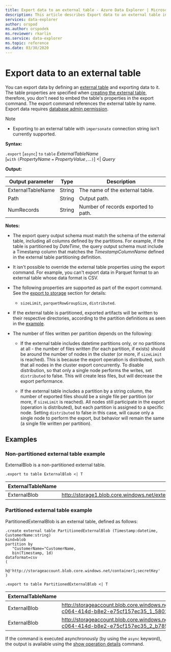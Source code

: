 ```yaml
---
title: Export data to an external table - Azure Data Explorer | Microsoft Docs
description: This article describes Export data to an external table in Azure Data Explorer.
services: data-explorer
author: orspod
ms.author: orspodek
ms.reviewer: rkarlin
ms.service: data-explorer
ms.topic: reference
ms.date: 03/30/2020
---
```

# Export data to an external table

You can export data by defining an [external table](../externaltables.md) and exporting data to it.
 The table properties are specified when [creating the external table](../externaltables.md#create-or-alter-external-table), 
 therefore, you don't need to embed the table's properties in the export command. 
 The export command references the external table by name.
  Export data requires [database admin permission](../access-control/role-based-authorization.md).

> [!NOTE] 
> * Exporting to an external table with `impersonate` connection string isn't currently supported.

**Syntax:**

`.export` [`async`] `to` `table` *ExternalTableName* <br>
[`with` `(`*PropertyName* `=` *PropertyValue*`,`...`)`] <| *Query*

**Output:**

|Output parameter |Type |Description
|---|---|---
|ExternalTableName  |String |The name of the external table.
|Path|String|Output path.
|NumRecords|String| Number of records exported to path.

**Notes:**
* The export query output schema must match the schema of the external table, including all 
columns defined by the partitions. For example, if the table is partitioned by *DateTime*, 
the query output schema must include a Timestamp column that matches the *TimestampColumnName* 
defined in the external table partitioning definition.

* It isn't possible to override the external table properties using the export command.
 For example, you can't export data in Parquet format to an external table whose data format is CSV.

* The following properties are supported as part of the export command. See the [export to storage](export-data-to-storage.md) section for details: 
   * `sizeLimit`, `parquetRowGroupSize`, `distributed`.

* If the external table is partitioned, exported artifacts will be written to their respective directories, according to the partition definitions as seen in the [example](#partitioned-external-table-example). 

* The number of files written per partition depends on the following:
   * If the external table includes datetime partitions only, or no partitions at all - 
   the number of files written (for each partition, if exists) should be around the 
   number of nodes in the cluster (or more, if `sizeLimit` is reached). This is because the export 
   operation is distributed, such that all nodes in the cluster export concurrently. 
   To disable distribution, so that only a single node performs the writes, set `distributed` 
   to false. This will create less files, but will decrease the export performance.

   * If the external table includes a partition by a string column, the number of 
   exported files should be a single file per partition (or more, if `sizeLimit` is 
   reached). All nodes still participate in the export (operation is distributed), but 
   each partition is assigned to a specific node. Setting `distributed` to false in this case, 
   will cause only a single node to perform the export, but behavior will remain the same 
   (a single file written per partition).

## Examples

### Non-partitioned external table example

ExternalBlob is a non-partitioned external table. 
```kusto
.export to table ExternalBlob <| T
```

|ExternalTableName|Path|NumRecords|
|---|---|---|
|ExternalBlob|http://storage1.blob.core.windows.net/externaltable1cont1/1_58017c550b384c0db0fea61a8661333e.csv|10|

### Partitioned external table example

PartitionedExternalBlob is an external table, defined as follows: 

```
.create external table PartitionedExternalBlob (Timestamp:datetime, CustomerName:string) 
kind=blob
partition by 
   "CustomerName="CustomerName,
   bin(Timestamp, 1d)
dataformat=csv
( 
   h@'http://storageaccount.blob.core.windows.net/container1;secretKey'
)
```

```
.export to table PartitionedExternalBlob <| T
```

|ExternalTableName|Path|NumRecords|
|---|---|---|
|ExternalBlob|http://storageaccount.blob.core.windows.net/container1/CustomerName=customer1/2019/01/01/fa36f35c-c064-414d-b8e2-e75cf157ec35_1_58017c550b384c0db0fea61a8661333e.csv|10|
|ExternalBlob|http://storageaccount.blob.core.windows.net/container1/CustomerName=customer2/2019/01/01/fa36f35c-c064-414d-b8e2-e75cf157ec35_2_b785beec2c004d93b7cd531208424dc9.csv|10|

If the command is executed asynchronously (by using the `async` keyword), the output is available using the [show operation details](../operations.md#show-operation-details) command.